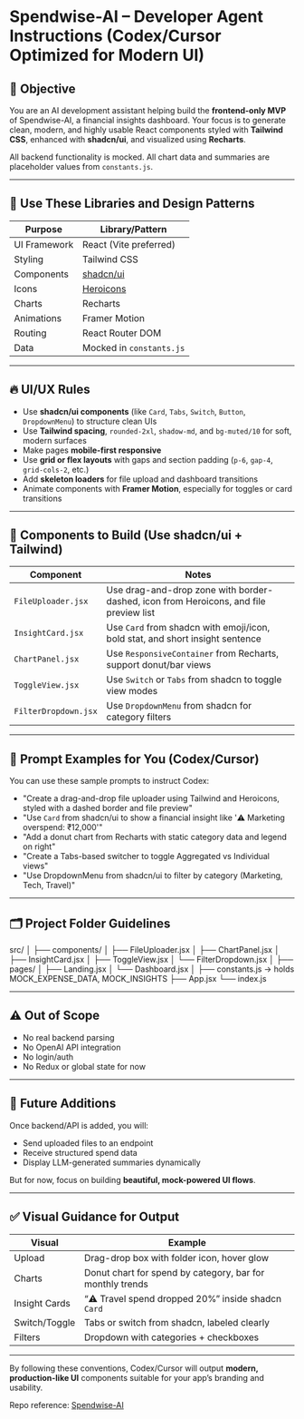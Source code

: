 # Spendwise-AI – Developer Agent Instructions (Codex/Cursor Optimized for Modern UI)

## 🧠 Objective

You are an AI development assistant helping build the **frontend-only MVP** of Spendwise-AI, a financial insights dashboard. Your focus is to generate clean, modern, and highly usable React components styled with **Tailwind CSS**, enhanced with **shadcn/ui**, and visualized using **Recharts**.

All backend functionality is mocked. All chart data and summaries are placeholder values from `constants.js`.

---

## 🧱 Use These Libraries and Design Patterns

| Purpose | Library/Pattern |
|--------|------------------|
| UI Framework | React (Vite preferred) |
| Styling | Tailwind CSS |
| Components | [shadcn/ui](https://ui.shadcn.com) |
| Icons | [Heroicons](https://heroicons.com) |
| Charts | Recharts |
| Animations | Framer Motion |
| Routing | React Router DOM |
| Data | Mocked in `constants.js` |

---

## 🔥 UI/UX Rules

- Use **shadcn/ui components** (like `Card`, `Tabs`, `Switch`, `Button`, `DropdownMenu`) to structure clean UIs
- Use **Tailwind spacing**, `rounded-2xl`, `shadow-md`, and `bg-muted/10` for soft, modern surfaces
- Make pages **mobile-first responsive**
- Use **grid or flex layouts** with gaps and section padding (`p-6`, `gap-4`, `grid-cols-2`, etc.)
- Add **skeleton loaders** for file upload and dashboard transitions
- Animate components with **Framer Motion**, especially for toggles or card transitions

---

## 🔧 Components to Build (Use shadcn/ui + Tailwind)

| Component | Notes |
|----------|-------|
| `FileUploader.jsx` | Use drag-and-drop zone with border-dashed, icon from Heroicons, and file preview list |
| `InsightCard.jsx` | Use `Card` from shadcn with emoji/icon, bold stat, and short insight sentence |
| `ChartPanel.jsx` | Use `ResponsiveContainer` from Recharts, support donut/bar views |
| `ToggleView.jsx` | Use `Switch` or `Tabs` from shadcn to toggle view modes |
| `FilterDropdown.jsx` | Use `DropdownMenu` from shadcn for category filters |

---

## 🧠 Prompt Examples for You (Codex/Cursor)

You can use these sample prompts to instruct Codex:

- "Create a drag-and-drop file uploader using Tailwind and Heroicons, styled with a dashed border and file preview"
- "Use `Card` from shadcn/ui to show a financial insight like '⚠️ Marketing overspend: ₹12,000'"
- "Add a donut chart from Recharts with static category data and legend on right"
- "Create a Tabs-based switcher to toggle Aggregated vs Individual views"
- "Use DropdownMenu from shadcn/ui to filter by category (Marketing, Tech, Travel)"

---

## 🗂️ Project Folder Guidelines

src/
│
├── components/
│ ├── FileUploader.jsx
│ ├── ChartPanel.jsx
│ ├── InsightCard.jsx
│ ├── ToggleView.jsx
│ └── FilterDropdown.jsx
│
├── pages/
│ ├── Landing.jsx
│ └── Dashboard.jsx
│
├── constants.js → holds MOCK_EXPENSE_DATA, MOCK_INSIGHTS
├── App.jsx
└── index.js


---

## ⚠️ Out of Scope

- No real backend parsing
- No OpenAI API integration
- No login/auth
- No Redux or global state for now

---

## 🔮 Future Additions

Once backend/API is added, you will:

- Send uploaded files to an endpoint
- Receive structured spend data
- Display LLM-generated summaries dynamically

But for now, focus on building **beautiful, mock-powered UI flows**.

---

## ✅ Visual Guidance for Output

| Visual | Example |
|--------|---------|
| Upload | Drag-drop box with folder icon, hover glow |
| Charts | Donut chart for spend by category, bar for monthly trends |
| Insight Cards | “⚠️ Travel spend dropped 20%” inside shadcn `Card` |
| Switch/Toggle | Tabs or switch from shadcn, labeled clearly |
| Filters | Dropdown with categories + checkboxes |

---

By following these conventions, Codex/Cursor will output **modern, production-like UI** components suitable for your app’s branding and usability.

Repo reference: [Spendwise-AI](https://github.com/syed0711/Spendwise-AI)
